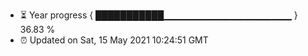- ⏳ Year progress { ███████████▁▁▁▁▁▁▁▁▁▁▁▁▁▁▁▁▁▁▁ } 36.83 %
- ⏰ Updated on Sat, 15 May 2021 10:24:51 GMT

